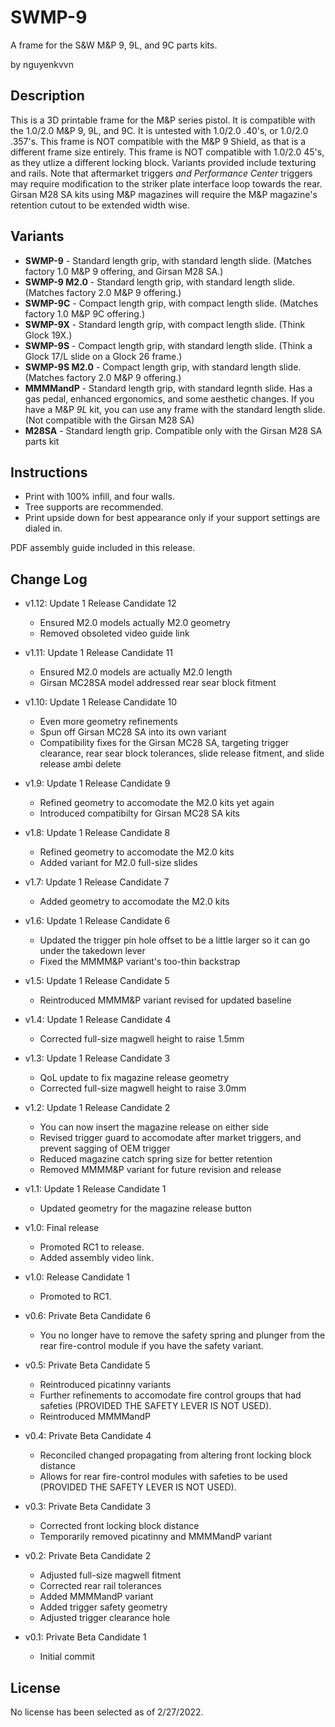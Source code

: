 # SWMP-9
A frame for the S&W M&P 9, 9L, and 9C parts kits.

by nguyenkvvn

## Description
This is a 3D printable frame for the M&P series pistol.
It is compatible with the 1.0/2.0 M&P 9, 9L, and 9C.
It is untested with 1.0/2.0 .40's, or 1.0/2.0 .357's.
This frame is NOT compatible with the M&P 9 Shield, as that is a different frame size entirely.
This frame is NOT compatible with 1.0/2.0 45's, as they utlize a different locking block.
Variants provided include texturing and rails.
Note that aftermarket triggers _and Performance Center_ triggers may require modification to the striker plate interface loop towards the rear.
Girsan M28 SA kits using M&P magazines will require the M&P magazine's retention cutout to be extended width wise.

## Variants
- **SWMP-9** - Standard length grip, with standard length slide. (Matches factory 1.0 M&P 9 offering, and Girsan M28 SA.)
- **SWMP-9 M2.0** - Standard length grip, with standard length slide. (Matches factory 2.0 M&P 9 offering.)
- **SWMP-9C** - Compact length grip, with compact length slide. (Matches factory 1.0 M&P 9C offering.)
- **SWMP-9X** - Standard length grip, with compact length slide. (Think Glock 19X.)
- **SWMP-9S** - Compact length grip, with standard length slide. (Think a Glock 17/L slide on a Glock 26 frame.)
- **SWMP-9S M2.0** - Compact length grip, with standard length slide. (Matches factory 2.0 M&P 9 offering.)
- **MMMMandP** - Standard length grip, with standard legnth slide. Has a gas pedal, enhanced ergonomics, and some aesthetic changes.
If you have a M&P _9L_ kit, you can use any frame with the standard length slide. (Not compatible with the Girsan M28 SA)
- **M28SA** - Standard length grip. Compatible only with the Girsan M28 SA parts kit

## Instructions
- Print with 100% infill, and four walls.
- Tree supports are recommended.
- Print upside down for best appearance only if your support settings are dialed in.

PDF assembly guide included in this release.

## Change Log

- v1.12: Update 1 Release Candidate 12
    * Ensured M2.0 models actually M2.0 geometry
    * Removed obsoleted video guide link

- v1.11: Update 1 Release Candidate 11
    * Ensured M2.0 models are actually M2.0 length
    * Girsan MC28SA model addressed rear sear block fitment

- v1.10: Update 1 Release Candidate 10
    * Even more geometry refinements
    * Spun off Girsan MC28 SA into its own variant
    * Compatibility fixes for the Girsan MC28 SA, targeting trigger clearance, rear sear block tolerances, slide release fitment, and slide release ambi delete

- v1.9: Update 1 Release Candidate 9
    * Refined geometry to accomodate the M2.0 kits yet again
    * Introduced compatibilty for Girsan MC28 SA kits

- v1.8: Update 1 Release Candidate 8
    * Refined geometry to accomodate the M2.0 kits
    * Added variant for M2.0 full-size slides

- v1.7: Update 1 Release Candidate 7
    * Added geometry to accomodate the M2.0 kits

- v1.6: Update 1 Release Candidate 6
    * Updated the trigger pin hole offset to be a little larger so it can go under the takedown lever
    * Fixed the MMMM&P variant's too-thin backstrap

- v1.5: Update 1 Release Candidate 5
    * Reintroduced MMMM&P variant revised for updated baseline

- v1.4: Update 1 Release Candidate 4
    * Corrected full-size magwell height to raise 1.5mm

- v1.3: Update 1 Release Candidate 3
    * QoL update to fix magazine release geometry
    * Corrected full-size magwell height to raise 3.0mm

- v1.2: Update 1 Release Candidate 2
    * You can now insert the magazine release on either side
    * Revised trigger guard to accomodate after market triggers, and prevent sagging of OEM trigger
    * Reduced magazine catch spring size for better retention
    * Removed MMMM&P variant for future revision and release

- v1.1: Update 1 Release Candidate 1
    * Updated geometry for the magazine release button

- v1.0: Final release
    * Promoted RC1 to release.
    * Added assembly video link.

- v1.0: Release Candidate 1
    * Promoted to RC1.

- v0.6: Private Beta Candidate 6
    * You no longer have to remove the safety spring and plunger from the rear fire-control module if you have the safety variant.

- v0.5: Private Beta Candidate 5
    * Reintroduced picatinny variants
    * Further refinements to accomodate fire control groups that had safeties (PROVIDED THE SAFETY LEVER IS NOT USED).
    * Reintroduced MMMMandP

- v0.4: Private Beta Candidate 4
    * Reconciled changed propagating from altering front locking block distance
    * Allows for rear fire-control modules with safeties to be used (PROVIDED THE SAFETY LEVER IS NOT USED).

- v0.3: Private Beta Candidate 3
    * Corrected front locking block distance
    * Temporarily removed picatinny and MMMMandP variant

- v0.2: Private Beta Candidate 2
    * Adjusted full-size magwell fitment
    * Corrected rear rail tolerances
    * Added MMMMandP variant
    * Added trigger safety geometry
    * Adjusted trigger clearance hole

- v0.1: Private Beta Candidate 1
    * Initial commit

## License
No license has been selected as of 2/27/2022.
